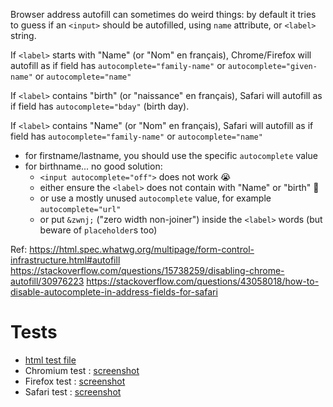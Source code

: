 Browser address autofill can sometimes do weird things: by default it tries to guess if an `<input>` should be autofilled, using `name` attribute, or `<label>` string.

If `<label>` starts with "Name" (or "Nom" en français), Chrome/Firefox will autofill as if field has `autocomplete="family-name"` or `autocomplete="given-name"` or `autocomplete="name"`

If `<label>` contains "birth" (or "naissance" en français), Safari will autofill as if field has `autocomplete="bday"` (birth day).

If `<label>` contains "Name" (or "Nom" en français), Safari will autofill as if field has `autocomplete="family-name"` or `autocomplete="name"`


* for firstname/lastname, you should use the specific `autocomplete` value
* for birthname... no good solution:
  * `<input autocomplete="off">` does not work 😭
  * either ensure the `<label>` does not contain with "Name" or "birth" 🤪
  * or use a mostly unused `autocomplete` value, for example `autocomplete="url"`
  * or put `&zwnj;` ("zero width non-joiner") inside the `<label>` words (but beware of `placeholder`s too)

Ref: https://html.spec.whatwg.org/multipage/form-control-infrastructure.html#autofill https://stackoverflow.com/questions/15738259/disabling-chrome-autofill/30976223 https://stackoverflow.com/questions/43058018/how-to-disable-autocomplete-in-address-fields-for-safari

# Tests

* [html test file](test.html)
* Chromium test : [screenshot](test-chromium.png)
* Firefox test : [screenshot](test-firefox.png)
* Safari test : [screenshot](test-safari.png)
